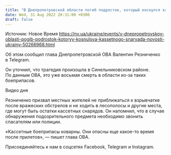 ```yaml
---
title: "В Днепропетровской области погиб подросток, который коснулся кассетного снаряда — ОВА"
date: Wed, 31 Aug 2022 20:31:00 +0300
draft: false
---
```

Источник: Новое Время https://nv.ua/ukraine/events/v-dnepropetrovskoy-oblasti-pogib-podrostok-kotoryy-kosnulsya-kassetnogo-snaryada-novosti-ukrainy-50266968.html


Об этом сообщил глава Днепропетровской ОВА Валентин Резниченко в Telegram.

Он уточнил, что трагедия произошла в Синельниковском районе. По данным ОВА, это уже восьмая смерть в области из-за таких боеприпасов.

 Видео дня   

Резниченко призвал местных жителей не приближаться к взрывчатке после вражеских обстрелов и не ходить в лесополосы и другие места, где могут быть остатки кассетных снарядов. Он напомнил, что в случае обнаружения подозрительного предмета необходимо звонить спасателям или полиции.

«Кассетные боеприпасы коварны. Они опасны еще какое-то время после прилетов», — пишет глава ОВА.

Присоединяйтесь к нам в соцсетях Facebook, Telegram и Instagram.
